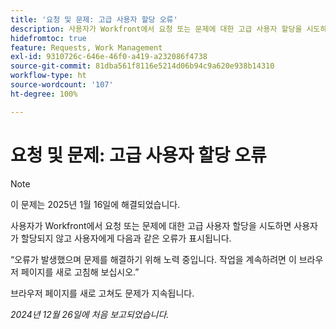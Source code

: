 ```yaml
---
title: '요청 및 문제: 고급 사용자 할당 오류'
description: 사용자가 Workfront에서 요청 또는 문제에 대한 고급 사용자 할당을 시도하면 사용자가 할당되지 않고 사용자에게 오류가 표시됩니다.
hidefromtoc: true
feature: Requests, Work Management
exl-id: 9310726c-646e-46f0-a419-a232086f4738
source-git-commit: 81dba561f8116e5214d06b94c9a620e938b14310
workflow-type: ht
source-wordcount: '107'
ht-degree: 100%

---
```


# 요청 및 문제: 고급 사용자 할당 오류

>[!NOTE]
>
>이 문제는 2025년 1월 16일에 해결되었습니다.

사용자가 Workfront에서 요청 또는 문제에 대한 고급 사용자 할당을 시도하면 사용자가 할당되지 않고 사용자에게 다음과 같은 오류가 표시됩니다.

“오류가 발생했으며 문제를 해결하기 위해 노력 중입니다. 작업을 계속하려면 이 브라우저 페이지를 새로 고침해 보십시오.”

브라우저 페이지를 새로 고쳐도 문제가 지속됩니다.

_2024년 12월 26일에 처음 보고되었습니다._
